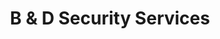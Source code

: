 ---
title: "B & D Security Services"
url: /lufkin/b-und-d-security-services/
shop: Schlüsseldienst
---